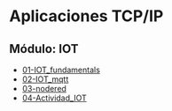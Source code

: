 # Aplicaciones TCP/IP


## Módulo: IOT
- [01-IOT_fundamentals](01-IOT_fundamentals/iot_fundamentals.md)
- [02-IOT_mqtt](02-IOT_mqtt/iot_mqtt.md)
- [03-nodered](03-nodered/nodered.md)
- [04-Actividad_IOT](04-Actividad-Integradora_IOT/actividad_IOT.md)

